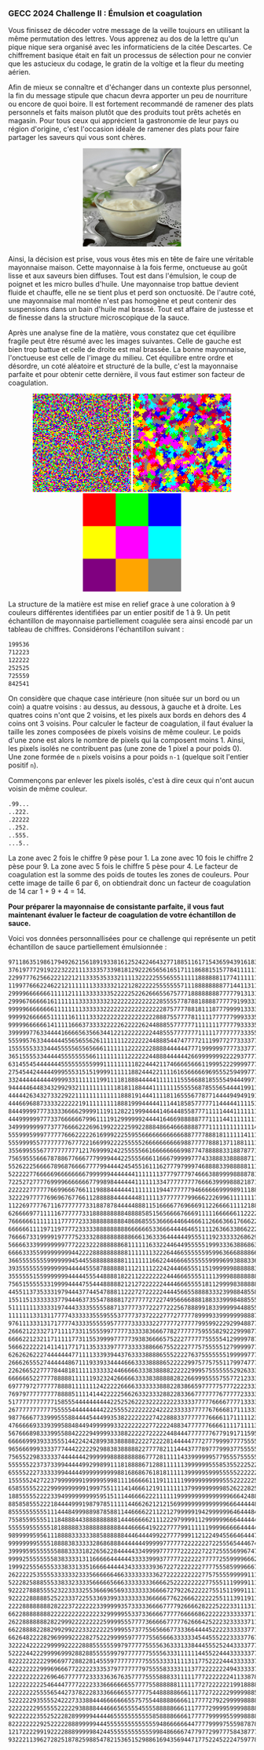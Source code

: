 ### GECC 2024 Challenge II : Émulsion et coagulation
Vous finissez de décoder votre message de la veille toujours en utilisant la même permutation des lettres.
Vous apprenez au dos de la lettre qu'un pique nique sera organisé avec les informaticiens de la citée Descartes.
Ce chiffrement basique était en fait un processus de sélection pour ne convier que les astucieux du codage, le gratin de la voltige et la fleur du meeting aérien.

Afin de mieux se connaître et d'échanger dans un contexte plus personnel, la fin du message stipule que chacun devra apporter un peu de nourriture ou encore de quoi boire.
Il est fortement recommandé de ramener des plats personnels et faits maison plutôt que des produits tout prêts achetés en magasin.
Pour tous ceux qui apprécient la gastronomie de leur pays ou région d'origine, c'est l'occasion idéale de ramener des plats pour faire partager les saveurs qui vous sont chères.


<p align="center">
  <img src="https://github.com/MunMaks/GECC-2024/blob/main/Challenge_2/creme.jpg" alt="image" width="200" height="200">
</p>


Ainsi, la décision est prise, vous vous êtes mis en tête de faire une véritable mayonnaise maison. Cette mayonnaise à la fois ferme, onctueuse au goût lisse et aux saveurs bien diffuses.
Tout est dans l'émulsion, le coup de poignet et les micro bulles d'huile.
Une mayonnaise trop battue devient fluide et chauffe, elle ne se tient plus et perd son onctuosité.
De l'autre coté, une mayonnaise mal montée n'est pas homogène et peut contenir des suspensions dans un bain d'huile mal brassé.
Tout est affaire de justesse et de finesse dans la structure microscopique de la sauce.


Après une analyse fine de la matière, vous constatez que cet équilibre fragile peut être résumé avec les images suivantes.
Celle de gauche est bien trop battue et celle de droite est mal brassée. La bonne mayonnaise, l'onctueuse est celle de l'image du milieu.
Cet équilibre entre ordre et désordre, un coté aléatoire et structuré de la bulle, c'est la mayonnaise parfaite et pour obtenir cette dernière,
il vous faut estimer son facteur de coagulation.


<div align="center">
  <img src="https://github.com/MunMaks/GECC-2024/blob/main/Challenge_2/first.png" alt="image1" width="200" height="200">
  <img src="https://github.com/MunMaks/GECC-2024/blob/main/Challenge_2/second.png" alt="image2" width="200" height="200">
  <img src="https://github.com/MunMaks/GECC-2024/blob/main/Challenge_2/third.png" alt="image3" width="200" height="200">
</div>



La structure de la matière est mise en relief grace à une coloration à 9 couleurs différentes identifiées par un entier positif de 1 à 9.
Un petit échantillon de mayonnaise partiellement coagulée sera ainsi encodé par un tableau de chiffres. Considérons l'échantillon suivant :


```
199536
712223
122222
252525
725559
842541
```





On considère que chaque case intérieure (non située sur un bord ou un coin) a quatre voisins : au dessus, au dessous, à gauche et à droite.
Les quatres coins n'ont que 2 voisins, et les pixels aux bords en dehors des 4 coins ont 3 voisins.
Pour calculer le facteur de coagulation, il faut évaluer la taille les zones composées de pixels voisins de même couleur.
Le poids d'une zone est alors le nombre de pixels qui la composent moins 1.
Ainsi, les pixels isolés ne contribuent pas (une zone de 1 pixel a pour poids 0).
Une zone formée de `n` pixels voisins a pour poids `n-1` (quelque soit l'entier positif `n`).

Commençons par enlever les pixels isolés, c'est à dire ceux qui n'ont aucun voisin de même couleur.

```
.99...
..222.
.22222
..252.
..555.
...5..
```

La zone avec 2 fois le chiffre 9 pèse pour 1. La zone avec 10 fois le chiffre 2 pèse pour 9.
La zone avec 5 fois le chiffre 5 pèse pour 4. Le facteur de coagulation est la somme des poids de toutes les zones de couleurs.
Pour cette image de taille 6 par 6, on obtiendrait donc un facteur de coagulation de 14 car 1 + 9 + 4 = 14.


<b>Pour préparer la mayonnaise de consistante parfaite, il vous faut maintenant évaluer le facteur de coagulation de votre échantillon de sauce.</b>


Voici vos données personnallisées pour ce challenge qui représente un petit échantillon de sauce partiellement émulsionnée :

```
9711863519861794926215618919338161252422464327718851161715436594391618328746611692454786842229736443
3761977729192223222111333357339818129222656561651711186881515778411111117777935665555112122222395312
2299777625662221221211333535333211113222225556555111118888881177411111112777766665656165522222243361
1199776662246221211111113333332122128222225555555711188888888771441131117777766666566655552222233354
2999966666661111121111333333352222252262666556757771888888887777791313177777666666666665552222233334
2999676666616111111133333333232222222222222855557787881888877777919933377777766666666665555222233333
9999966666666111111113333332222222222222222287577778818111877799991333337575776655767665555232399332
9999926666651111116111133322222222222222228887557777811111777777999333555575777577776745555533999935
9999966666614111116663733332222262222262448885577777711111117777793333575777578757777744555333339939
3999997763344441666656356634412212222222244855577777771111177777773335577773758827777442253333393999
5559957633444444556565562611111112222222448885447477772111997727733337777733378222777442222363339999
1555555333344455555655656661111111222222288884444447771999999777733377778383377228224442222636399999
3651555533444445555555566111111111222222448884444442669999999222293777778833778222184422236626692192
6314554544444445555555559991111111118224442117466665666119995222999977788883732881811222226666252119
2754544244444999555315151999911111188244422111161656666696955525949977778883333511111212226166555111
3324444444444999933111111199111181888444441111111555668818555549444997116868335551515552245155511114
9444446448343299293211111111111818118844411111115555568785556544441991118886355555255552444555511118
4444426343273322922111111111111188819144411118116555677877144449494919116866335555225154545455511189
4446696887333322222219111111111888199944444111441858577777114444411115111666383822252114145555551228
8444999977733333666629999111911282219994444146444855877711111444111111114663848385222211555555522226
4449999997773376666667996111191299999924444164669888887771111441111111114444883335522331155555422225
3499999999773777666622269619922222599228884866466688887771111111111111444444438335552333115555542439
5559995999777777666222226169992225595566666666666688777788818111111411114444333335233333155555577779
5559999557777777767772216699922225555526666666666988777778881371188111111444433311163311115566777771
3556995556777777777712176999924225555566166666666998774788888331887877111444393111634336156556677777
7565955566678788677666777999944422555566611666799999777433888338888871111474731111143334556666667727
5526222566667896876666777799444424545516111627779799974688883398888811114447773111167375555666677777
5222227766666966666666799999944444441111111377797779746663889999888878117477777111476775555566911713
7225272777769999666666677998984444441111113347777777776666399998882187184447777444447775555599911118
2222227777776699666766111988844444411111111944777777946666669999891118874477777344444755555999111111
3222297777769696767766112888884444444811111377777779966622269961111111777777778333344175559999911116
1122697777671167777777331887878444448881151666677696669112266661111218887777788837735488885999111121
6266669771111167777773318888888884888858515656666766691111166666611222277788888833755888888598111119
7666666111111117777723338888888884868685553666644664666112666366176662289888888887555888888855119994
6666661111971197777233333888888888666666533666444464651111263663386622266988888787758888888555591999
7666673319999197777523332888888888866613633364444449555111923333326862966988889877755888685555551999
5666633399999999777222322288888868111111633224464495555519993336388686366684844433372151655555556925
6666333559999999994422228888888888111111132226446655555595996366688886666633444733333516666559566666
3665555555599999994544558888888881111111166224466665555559999699388833636333343733333114666565666665
3935555555999999944444555878888881112111122242444665551151999999888888363633334773331144666669963223
3555555155999999944444555448888182211222222224446665555111139998888888886363323777374144466663222229
7565155555331999944447554448888821212722222244446665555181129999838888888333332774744449996932222222
4455113735333197944437744547888112227272222244445665588883332399884855888333321717444444999966622222
1551151333333377944463735547888817277777272274956666888188333999848855558733111174644449999966662222
5111111133333197444333355555887137777377222772225678889918339999944885557771111765444147979666666222
1111111331311777743333335559555377773737222277727777789999339999999888777771188854441177776666666229
9761113331317177774333355555957777733333322777772777779959922292994887777771118555444717776766666679
2666212233271711117331155559977777333338366677827777775955582922299987777777135855551177777766666697
6666221232117111117731155399997777739383666657522277777755555412999978777777778555552177377755666888
5666222222141141177171135333397777333338866675522227775755555127999997777877957555555133777555555888
6262626222744444447711113339394437633338888655522227637555555519999977778771177555552333333755558588
2666265552744444486711193393344446663333888865222229975775755117997477738818777555566333333395555888
2262665227777844818111113333324466666333838888222222999575555555292633388887777557111333333399988881
6666665227777888881111119323242666663333838888828226699955557557721233388877777751177333339999898882
6977797277777788881111111242222266663333333888228386659777775777222233388877777711777733313999998918
7697977777777788885111141442222256626332333288228336677777776777772333338337771111777373311999999996
5177777777777158555444444444422525262223222222223333377777666677771333333377777111777733319999999999
2677777777777555554444444442225555222222224222233333777776766681711133333337788811177773711199119999
9877666773399955588444454449935382222222274228883377777776666117111112333368888811177777111111111999
4766666933393995884844949999993322222222772222488347777776666111171111333666688899197711111111112997
5676668983339955884222294999933388222227222224484447777777677919171159536666689899999111111177172929
6666699939333555144224242899383888882222722228144444777277799997777555555666699999995511111777777237
9656669993333777444222229298838388888227777821114443777897779993775555556666999999595151115177777772
7565522983333374444444299999988888888867772811111433999999577955575555555666699999255599999557777777
5555552237373399444449929989911181888867128811111139999995558535522252255552629999225599999555777777
6555522273333399444449999999999881686867618181111139999959995555522222255525629222255599999557777777
1555552427223799999991999995998111166666111911111199999999999555222222555555572922225555993555777774
6585555522229999999999199975511114146661219111111137999999999852622282582555777992255599955555557552
1885555522223394999999999595151114466662221111119999999999999996664248885257777999292699995255595581
8858585552221844449991987978511111446626212121569999999999999966644444833255729999266696929225555559
8555555555511144484999889878588114466662211221279999919429999996464448433453372992226669992222965552
7558559555511184888443888888888144466666211122297999911299999966644444433443332292266666777929664982
5555595555551818888833888888888844466664192227777991111119999666664444473443332292222666777299644435
9899999595611188883333338858888884446444499227777999112122494556646444774943329492966666699999494448
9999999955551888838333332868688844444449999977777722222227225556544467477723229499986666779999944444
3999959555555588833331822656228444443349999777777222222722725555699674777224244449988636777799134444
9999255555555838333313116666644444433333999377777222222777772559999666222222244499988838777711164442
1999225556555333833133516666444443433333393672272222222777755585999666727244244444118333377711666444
2622222535555333333233356666664663333333336272222222222775755559999911114444444444111333477116666435
5222825888555338332333356666656663333333366662522222222277555111999911122244444441211434441111661493
9222278885555232233332553666965693333333366667279226222227551511999111112244444421111333811111333116
9222228888852522333722553369399333333333666667762266622222255111391191111264444111113333131113311111
2222888888882822237222222339999935733333666677779266662822252223311131116166444111115333351133331184
6622888888882222222222222232999995533733666677777666668622222233333371111166841111115533351111331117
2622888888828229992222222225999955577773666667777762666425222323333371111118881111155353525111318178
6622888822882992992223322222259995573775565666773336644445222233333377111788888111111922221111138881
6626482222829699992222827522299995977777556566633333345445552223333776717778881111119222211111718888
3222242222299999222228885555559979777775555636333133844455525244333377777778861111162922121111158482
5222244222999969992882885555599797777777555563331111114455224443333337777588886111166922221116555535
8222222222299669772882281455597777777775555333311113117752222444333333777756666111166622666111155559
4222222229996966677222223335379777777797555583333111377222222249433333755555661116166652661115515552
2222222222269646777777233333636763577775555888331111177722222224113387875555568111666556666111115552
1222222222546444777722223336666666557777558888881111177272222221991888887555558816665656266111116566
2222222255556544273782228333666665577777544888886661117727222229999988585555888886666665666112122562
5222222935555242227333884446666666557575544888866661177772792299999888888555588466666666661121222624
2222222295555522222938888444666565555455558888866611177772999959999888888855594446666666111999226669
9222222235525222828999994444465555555555585888866661777779999955999888888555559444666616111199266666
8222222229252222288899999444555555555555559486666664477779999755598787877555594949464255111296666661
1217222299192222888999998424455555555555599848666674779772997775843877777599999494446555122463656664
9322211396272825187825988547821536515298861694356944717752245222475977876769319994449561322816161372
```
